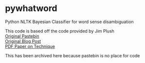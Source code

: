 pywhatword
==========

Python NLTK Bayesian Classifier for word sense disambiguation

This code is based off the code provided by Jim Plush<br>
<a href="http://pastebin.com/4B1xHHht">Original Pastebin</a><br>
<a href="http://www.litfuel.net/plush/?postid=200">Original Blog Post</a><br>
<a href="http://www.cse.unt.edu/~rada/papers/mihalcea.naacl07.pdf">PDF Paper on Technique</a><br>

This has been archived here because pastebin is no place for code

